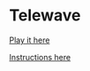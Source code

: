 # Telewave

[Play it here](https://luminoscity.github.io/telewave/)

[Instructions here](instructions.md)
